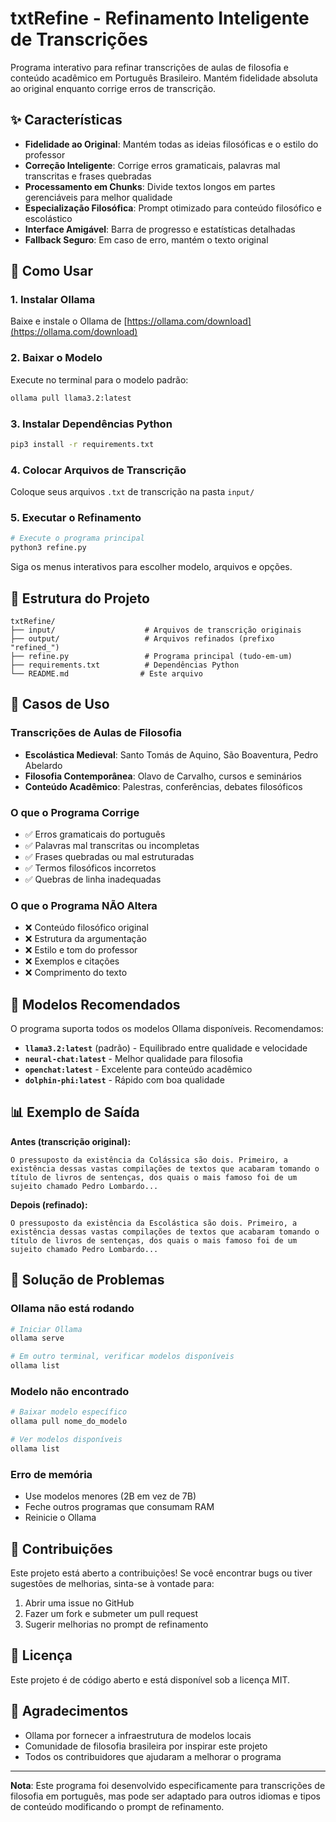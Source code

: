 # txtRefine - Refinamento Inteligente de Transcrições

Programa interativo para refinar transcrições de aulas de filosofia e conteúdo acadêmico em Português Brasileiro. Mantém fidelidade absoluta ao original enquanto corrige erros de transcrição.

## ✨ Características

- **Fidelidade ao Original**: Mantém todas as ideias filosóficas e o estilo do professor
- **Correção Inteligente**: Corrige erros gramaticais, palavras mal transcritas e frases quebradas
- **Processamento em Chunks**: Divide textos longos em partes gerenciáveis para melhor qualidade
- **Especialização Filosófica**: Prompt otimizado para conteúdo filosófico e escolástico
- **Interface Amigável**: Barra de progresso e estatísticas detalhadas
- **Fallback Seguro**: Em caso de erro, mantém o texto original

## 🚀 Como Usar

### 1. Instalar Ollama
Baixe e instale o Ollama de [https://ollama.com/download](https://ollama.com/download)

### 2. Baixar o Modelo
Execute no terminal para o modelo padrão:
```bash
ollama pull llama3.2:latest
```

### 3. Instalar Dependências Python
```bash
pip3 install -r requirements.txt
```

### 4. Colocar Arquivos de Transcrição
Coloque seus arquivos `.txt` de transcrição na pasta `input/`

### 5. Executar o Refinamento
```bash
# Execute o programa principal
python3 refine.py
```

Siga os menus interativos para escolher modelo, arquivos e opções.

## 📁 Estrutura do Projeto

```
txtRefine/
├── input/                    # Arquivos de transcrição originais
├── output/                   # Arquivos refinados (prefixo "refined_")
├── refine.py                 # Programa principal (tudo-em-um)
├── requirements.txt          # Dependências Python
└── README.md                # Este arquivo
```

## 🎯 Casos de Uso

### Transcrições de Aulas de Filosofia
- **Escolástica Medieval**: Santo Tomás de Aquino, São Boaventura, Pedro Abelardo
- **Filosofia Contemporânea**: Olavo de Carvalho, cursos e seminários
- **Conteúdo Acadêmico**: Palestras, conferências, debates filosóficos

### O que o Programa Corrige
- ✅ Erros gramaticais do português
- ✅ Palavras mal transcritas ou incompletas
- ✅ Frases quebradas ou mal estruturadas
- ✅ Termos filosóficos incorretos
- ✅ Quebras de linha inadequadas

### O que o Programa NÃO Altera
- ❌ Conteúdo filosófico original
- ❌ Estrutura da argumentação
- ❌ Estilo e tom do professor
- ❌ Exemplos e citações
- ❌ Comprimento do texto

## 🔧 Modelos Recomendados

O programa suporta todos os modelos Ollama disponíveis. Recomendamos:

- **`llama3.2:latest`** (padrão) - Equilibrado entre qualidade e velocidade
- **`neural-chat:latest`** - Melhor qualidade para filosofia
- **`openchat:latest`** - Excelente para conteúdo acadêmico
- **`dolphin-phi:latest`** - Rápido com boa qualidade

## 📊 Exemplo de Saída

**Antes (transcrição original):**
```
O pressuposto da existência da Colássica são dois. Primeiro, a existência dessas vastas compilações de textos que acabaram tomando o título de livros de sentenças, dos quais o mais famoso foi de um sujeito chamado Pedro Lombardo...
```

**Depois (refinado):**
```
O pressuposto da existência da Escolástica são dois. Primeiro, a existência dessas vastas compilações de textos que acabaram tomando o título de livros de sentenças, dos quais o mais famoso foi de um sujeito chamado Pedro Lombardo...
```

## 🚨 Solução de Problemas

### Ollama não está rodando
```bash
# Iniciar Ollama
ollama serve

# Em outro terminal, verificar modelos disponíveis
ollama list
```

### Modelo não encontrado
```bash
# Baixar modelo específico
ollama pull nome_do_modelo

# Ver modelos disponíveis
ollama list
```

### Erro de memória
- Use modelos menores (2B em vez de 7B)
- Feche outros programas que consumam RAM
- Reinicie o Ollama

## 🤝 Contribuições

Este projeto está aberto a contribuições! Se você encontrar bugs ou tiver sugestões de melhorias, sinta-se à vontade para:

1. Abrir uma issue no GitHub
2. Fazer um fork e submeter um pull request
3. Sugerir melhorias no prompt de refinamento

## 📄 Licença

Este projeto é de código aberto e está disponível sob a licença MIT.

## 🙏 Agradecimentos

- Ollama por fornecer a infraestrutura de modelos locais
- Comunidade de filosofia brasileira por inspirar este projeto
- Todos os contribuidores que ajudaram a melhorar o programa

---

**Nota**: Este programa foi desenvolvido especificamente para transcrições de filosofia em português, mas pode ser adaptado para outros idiomas e tipos de conteúdo modificando o prompt de refinamento.